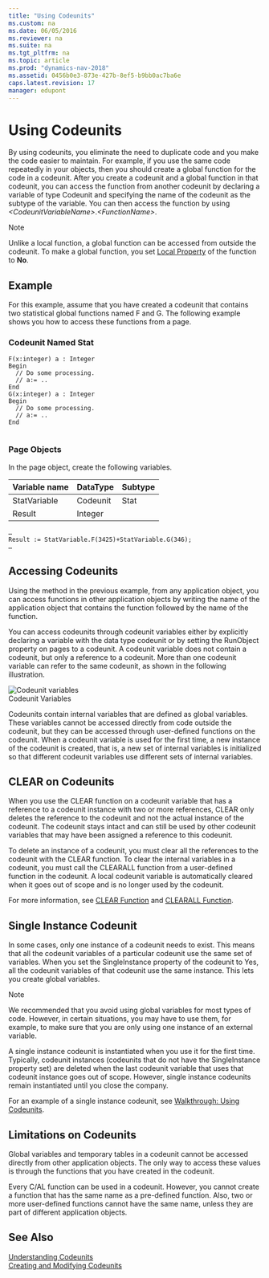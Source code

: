 ```yaml
---
title: "Using Codeunits"
ms.custom: na
ms.date: 06/05/2016
ms.reviewer: na
ms.suite: na
ms.tgt_pltfrm: na
ms.topic: article
ms.prod: "dynamics-nav-2018"
ms.assetid: 0456b0e3-873e-427b-8ef5-b9bb0ac7ba6e
caps.latest.revision: 17
manager: edupont
---
```

# Using Codeunits
By using codeunits, you eliminate the need to duplicate code and you make the code easier to maintain. For example, if you use the same code repeatedly in your objects, then you should create a global function for the code in a codeunit. After you create a codeunit and a global function in that codeunit, you can access the function from another codeunit by declaring a variable of type Codeunit and specifying the name of the codeunit as the subtype of the variable. You can then access the function by using *\<CodeunitVariableName>*.*\<FunctionName>*.  
  
> [!NOTE]  
>  Unlike a local function, a global function can be accessed from outside the codeunit. To make a global function, you set [Local Property](Local-Property.md) of the function to **No**.  
  
## Example  
 For this example, assume that you have created a codeunit that contains two statistical global functions named F and G. The following example shows you how to access these functions from a page.  
  
### Codeunit Named Stat  
  
```  
F(x:integer) a : Integer  
Begin  
  // Do some processing.  
  // a:= ..  
End  
G(x:integer) a : Integer  
Begin  
  // Do some processing.  
  // a:= ..  
End  
  
```  
  
### Page Objects  
 In the page object, create the following variables.  
  
|Variable name|DataType|Subtype|  
|-------------------|--------------|-------------|  
|StatVariable|Codeunit|Stat|  
|Result|Integer||  
  
```  
…  
Result := StatVariable.F(3425)+StatVariable.G(346);  
…  
```  
  
## Accessing Codeunits  
 Using the method in the previous example, from any application object, you can access functions in other application objects by writing the name of the application object that contains the function followed by the name of the function.  
  
 You can access codeunits through codeunit variables either by explicitly declaring a variable with the data type codeunit or by setting the RunObject property on pages to a codeunit. A codeunit variable does not contain a codeunit, but only a reference to a codeunit. More than one codeunit variable can refer to the same codeunit, as shown in the following illustration.  
  
 ![Codeunit variables](media/NAVCodeunitVariables.png "NAVCodeunitVariables")  
Codeunit Variables  
  
 Codeunits contain internal variables that are defined as global variables. These variables cannot be accessed directly from code outside the codeunit, but they can be accessed through user-defined functions on the codeunit. When a codeunit variable is used for the first time, a new instance of the codeunit is created, that is, a new set of internal variables is initialized so that different codeunit variables use different sets of internal variables.  
  
## CLEAR on Codeunits  
 When you use the CLEAR function on a codeunit variable that has a reference to a codeunit instance with two or more references, CLEAR only deletes the reference to the codeunit and not the actual instance of the codeunit. The codeunit stays intact and can still be used by other codeunit variables that may have been assigned a reference to this codeunit.  
  
 To delete an instance of a codeunit, you must clear all the references to the codeunit with the CLEAR function. To clear the internal variables in a codeunit, you must call the CLEARALL function from a user-defined function in the codeunit. A local codeunit variable is automatically cleared when it goes out of scope and is no longer used by the codeunit.  
  
 For more information, see [CLEAR Function](CLEAR-Function.md) and [CLEARALL Function](CLEARALL-Function.md).  
  
## Single Instance Codeunit  
 In some cases, only one instance of a codeunit needs to exist. This means that all the codeunit variables of a particular codeunit use the same set of variables. When you set the SingleInstance property of the codeunit to Yes, all the codeunit variables of that codeunit use the same instance. This lets you create global variables.  
  
> [!NOTE]  
>  We recommended that you avoid using global variables for most types of code. However, in certain situations, you may have to use them, for example, to make sure that you are only using one instance of an external variable.  
  
 A single instance codeunit is instantiated when you use it for the first time. Typically, codeunit instances \(codeunits that do not have the SingleInstance property set\) are deleted when the last codeunit variable that uses that codeunit instance goes out of scope. However, single instance codeunits remain instantiated until you close the company.  
  
 For an example of a single instance codeunit, see [Walkthrough: Using Codeunits](Walkthrough--Using-Codeunits.md).  
  
## Limitations on Codeunits  
 Global variables and temporary tables in a codeunit cannot be accessed directly from other application objects. The only way to access these values is through the functions that you have created in the codeunit.  
  
 Every C/AL function can be used in a codeunit. However, you cannot create a function that has the same name as a pre-defined function. Also, two or more user-defined functions cannot have the same name, unless they are part of different application objects.  
  
## See Also  
 [Understanding Codeunits](Understanding-Codeunits.md)   
 [Creating and Modifying Codeunits](Creating-and-Modifying-Codeunits.md)